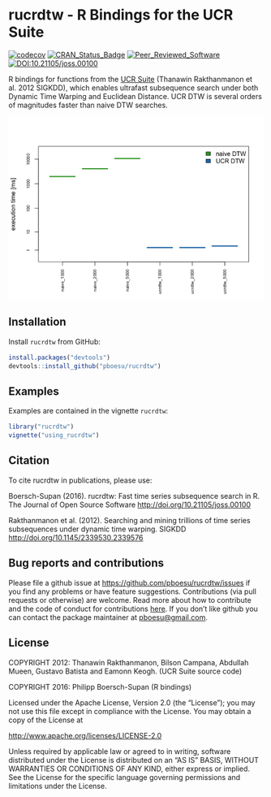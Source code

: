 rucrdtw - R Bindings for the UCR Suite
======================================

[![codecov](https://codecov.io/gh/pboesu/rucrdtw/branch/master/graph/badge.svg)](https://codecov.io/gh/pboesu/rucrdtw)
[![CRAN\_Status\_Badge](http://www.r-pkg.org/badges/version/rucrdtw)](https://cran.r-project.org/package=rucrdtw)
[![Peer\_Reviewed\_Software](https://img.shields.io/badge/Peer%20Reviewed-%E2%9C%93-green.svg)](http://doi.org/10.21105/joss.00100)
[![DOI:10.21105/joss.00100](https://img.shields.io/badge/DOI-10.21105%2Fjoss.00100-blue.svg)](http://doi.org/10.21105/joss.00100)

R bindings for functions from the [UCR
Suite](http://www.cs.ucr.edu/~eamonn/UCRsuite.html) (Thanawin
Rakthanmanon et al. 2012 SIGKDD), which enables ultrafast subsequence
search under both Dynamic Time Warping and Euclidean Distance. UCR DTW
is several orders of magnitudes faster than naive DTW searches.

![](inst/img/dtw-comparison-1.png)

Installation
------------

Install `rucrdtw` from GitHub:

``` r
install.packages("devtools")
devtools::install_github("pboesu/rucrdtw")
```

Examples
--------

Examples are contained in the vignette `rucrdtw`:

``` r
library("rucrdtw")
vignette("using_rucrdtw")
```

Citation
--------

To cite rucrdtw in publications, please use:

Boersch-Supan (2016). rucrdtw: Fast time series subsequence search in R.
The Journal of Open Source Software
<a href="http://doi.org/10.21105/joss.00100" class="uri">http://doi.org/10.21105/joss.00100</a>

Rakthanmanon et al. (2012). Searching and mining trillions of time
series subsequences under dynamic time warping. SIGKDD
<a href="http://doi.org/10.1145/2339530.2339576" class="uri">http://doi.org/10.1145/2339530.2339576</a>

Bug reports and contributions
-----------------------------

Please file a github issue at
<a href="https://github.com/pboesu/rucrdtw/issues" class="uri">https://github.com/pboesu/rucrdtw/issues</a>
if you find any problems or have feature suggestions. Contributions (via
pull requests or otherwise) are welcome. Read more about how to
contribute and the code of conduct for contributions
[here](https://github.com/pboesu/rucrdtw/blob/master/CONTRIBUTING.md).
If you don’t like github you can contact the package maintainer at
<a href="mailto:pboesu@gmail.com" class="email">pboesu@gmail.com</a>.

License
-------

COPYRIGHT 2012: Thanawin Rakthanmanon, Bilson Campana, Abdullah Mueen,
Gustavo Batista and Eamonn Keogh. (UCR Suite source code)

COPYRIGHT 2016: Philipp Boersch-Supan (R bindings)

Licensed under the Apache License, Version 2.0 (the “License”); you may
not use this file except in compliance with the License. You may obtain
a copy of the License at

<a href="http://www.apache.org/licenses/LICENSE-2.0" class="uri">http://www.apache.org/licenses/LICENSE-2.0</a>

Unless required by applicable law or agreed to in writing, software
distributed under the License is distributed on an “AS IS” BASIS,
WITHOUT WARRANTIES OR CONDITIONS OF ANY KIND, either express or implied.
See the License for the specific language governing permissions and
limitations under the License.
